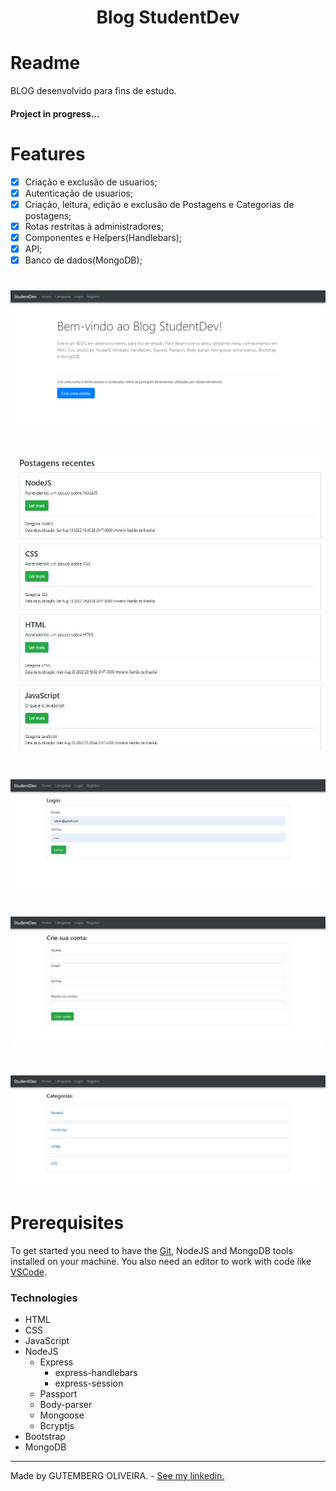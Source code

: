 <h1 align="center">Blog StudentDev</h1>

# Readme
<p>BLOG desenvolvido para fins de estudo.</p>
<h4>Project in progress...</h4>

# Features
- [x] Criação e exclusão de usuarios;
- [x] Autenticação de usuarios;
- [x] Criação, leitura, edição e exclusão de Postagens e Categorias de postagens;
- [x] Rotas restritas à administradores;
- [x] Componentes e Helpers(Handlebars);
- [x] API;
- [x] Banco de dados(MongoDB);

<h1>
    <img alt="Readme" title="Readme" src="./img/Home.png">
</h1>

<h1>
    <img alt="Readme" title="Readme" src="./img/Posts.JPG">
</h1>

<h1>
    <img alt="Readme" title="Readme" src="./img/Login.jpg">
</h1>

<h1>
    <img alt="Readme" title="Readme" src="./img/Cadastro.jpg">
</h1>

<h1>
    <img alt="Readme" title="Readme" src="./img/Categorias.jpg">
</h1>

# Prerequisites
To get started you need to have the [Git](https://git-scm.com/), NodeJS and MongoDB tools installed on your machine. You also need an editor to work with code like [VSCode](https://code.visualstudio.com/).

### Technologies
- HTML
- CSS
- JavaScript
- NodeJS
    - Express
        - express-handlebars
        - express-session
    - Passport
    - Body-parser
    - Mongoose
    - Bcryptjs
- Bootstrap
- MongoDB

---

Made by GUTEMBERG OLIVEIRA. - [See my linkedin.](https://www.linkedin.com/in/gutemberg-oliveira-61a1b1116/)
